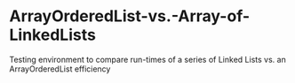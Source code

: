 # ArrayOrderedList-vs.-Array-of-LinkedLists
Testing environment to compare run-times of a series of Linked Lists vs. an ArrayOrderedList efficiency
